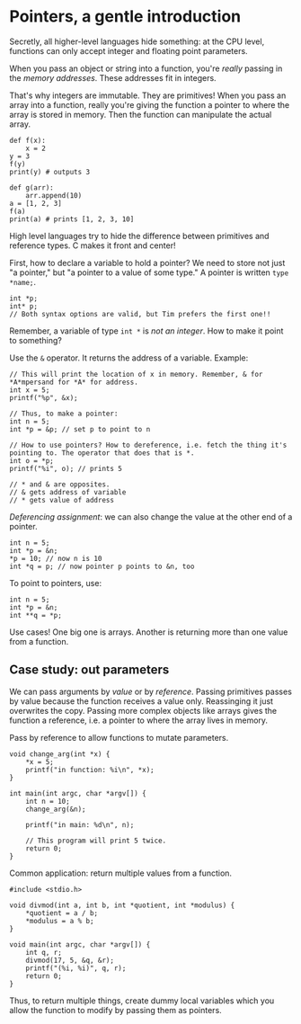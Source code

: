 # Pointers, a gentle introduction

Secretly, all higher-level languages hide something: at the CPU level, functions can only accept integer and floating point parameters.

When you pass an object or string into a function, you're _really_ passing in the *memory addresses*. These addresses fit in integers.

That's why integers are immutable. They are primitives! When you pass an array into a function, really you're giving the function a pointer to where the array is stored in memory. Then the function can manipulate the actual array.

```
def f(x):
    x = 2
y = 3
f(y)
print(y) # outputs 3

def g(arr):
    arr.append(10)
a = [1, 2, 3]
f(a)
print(a) # prints [1, 2, 3, 10]
```

High level languages try to hide the difference between primitives and reference types. C makes it front and center!

First, how to declare a variable to hold a pointer? We need to store not just "a pointer," but "a pointer to a value of some type." A pointer is written `type *name;`.

```
int *p;
int* p;
// Both syntax options are valid, but Tim prefers the first one!!
```

Remember, a variable of type `int *` is *not an integer*. How to make it point to something?

Use the `&` operator. It returns the address of a variable. Example:

```
// This will print the location of x in memory. Remember, & for *A*mpersand for *A* for address.
int x = 5;
printf("%p", &x);

// Thus, to make a pointer:
int n = 5;
int *p = &p; // set p to point to n

// How to use pointers? How to dereference, i.e. fetch the thing it's pointing to. The operator that does that is *.
int o = *p;
printf("%i", o); // prints 5

// * and & are opposites.
// & gets address of variable
// * gets value of address
```

*Deferencing assignment*: we can also change the value at the other end of a pointer.

```
int n = 5;
int *p = &n;
*p = 10; // now n is 10
int *q = p; // now pointer p points to &n, too
```

To point to pointers, use:

```
int n = 5;
int *p = &n;
int **q = *p;
```

Use cases! One big one is arrays. Another is returning more than one value from a function.

## Case study: out parameters

We can pass arguments by _value_ or by _reference_. Passing primitives passes by value because the function receives a value only. Reassinging it just overwrites the copy. Passing more complex objects like arrays gives the function a reference, i.e. a pointer to where the array lives in memory.

Pass by reference to allow functions to mutate parameters.

```
void change_arg(int *x) {
    *x = 5;
    printf("in function: %i\n", *x);
}

int main(int argc, char *argv[]) {
    int n = 10;
    change_arg(&n);

    printf("in main: %d\n", n);

    // This program will print 5 twice.
    return 0;
}
```

Common application: return multiple values from a function.

```
#include <stdio.h>

void divmod(int a, int b, int *quotient, int *modulus) {
    *quotient = a / b;
    *modulus = a % b;
}

void main(int argc, char *argv[]) {
    int q, r;
    divmod(17, 5, &q, &r);
    printf("(%i, %i)", q, r);
    return 0;
}
```

Thus, to return multiple things, create dummy local variables which you allow the function to modify by passing them as pointers.
